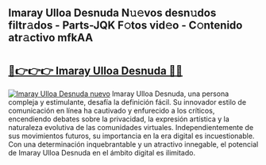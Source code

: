 ## Imaray Ulloa Desnuda N𝚞𝚎vos desn𝚞dos filtr𝚊dos - Parts-JQK F𝚘tos vid𝚎o - C𝚘ntenido atr𝚊ctivo mfkAA

# <h2><a href="http://mb4n73.tromn.icu/?c=Imaray+Ulloa+Desnuda">🔗👉👉👉 Imaray Ulloa Desnuda 🔗🔗</a></h2>

[![Imaray Ulloa Desnuda nuevo](https://i.imgur.com/pEAQMta.gif)](http://mb4n73.tromn.icu/?c=Imaray+Ulloa+Desnuda)
Imaray Ulloa Desnuda, una persona compleja y estimulante, desafía la definición fácil. Su innovador estilo de comunicación en línea ha cautivado y enfurecido a los críticos, encendiendo debates sobre la privacidad, la expresión artística y la naturaleza evolutiva de las comunidades virtuales. Independientemente de sus movimientos futuros, su importancia en la era digital es incuestionable. Con una determinación inquebrantable y un atractivo innegable, el potencial de Imaray Ulloa Desnuda en el ámbito digital es ilimitado.
